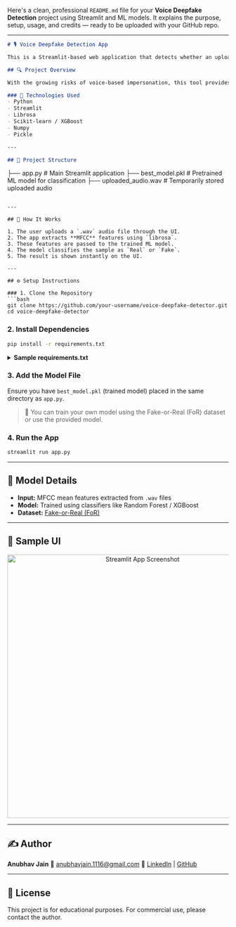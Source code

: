 Here's a clean, professional `README.md` file for your **Voice Deepfake Detection** project using Streamlit and ML models. It explains the purpose, setup, usage, and credits — ready to be uploaded with your GitHub repo.

---

```markdown
# 🎙️ Voice Deepfake Detection App

This is a Streamlit-based web application that detects whether an uploaded audio file is **real** or **fake** (AI-generated/deepfake) using a trained machine learning model.

## 🔍 Project Overview

With the growing risks of voice-based impersonation, this tool provides a simple interface to identify deepfake audio using **MFCC features** and a **pretrained classifier**.

### 🔧 Technologies Used
- Python
- Streamlit
- Librosa
- Scikit-learn / XGBoost
- Numpy
- Pickle

---

## 📂 Project Structure

```

├── app.py                 # Main Streamlit application
├── best\_model.pkl         # Pretrained ML model for classification
├── uploaded\_audio.wav     # Temporarily stored uploaded audio

````

---

## 🚀 How It Works

1. The user uploads a `.wav` audio file through the UI.
2. The app extracts **MFCC** features using `librosa`.
3. These features are passed to the trained ML model.
4. The model classifies the sample as `Real` or `Fake`.
5. The result is shown instantly on the UI.

---

## ⚙️ Setup Instructions

### 1. Clone the Repository
```bash
git clone https://github.com/your-username/voice-deepfake-detector.git
cd voice-deepfake-detector
````

### 2. Install Dependencies

```bash
pip install -r requirements.txt
```

<details>
<summary><strong>Sample requirements.txt</strong></summary>

```text
streamlit
librosa
numpy
scikit-learn
soundfile
```

</details>

### 3. Add the Model File

Ensure you have `best_model.pkl` (trained model) placed in the same directory as `app.py`.

> 🧠 You can train your own model using the Fake-or-Real (FoR) dataset or use the provided model.

### 4. Run the App

```bash
streamlit run app.py
```

---

## 🧪 Model Details

* **Input:** MFCC mean features extracted from `.wav` files
* **Model:** Trained using classifiers like Random Forest / XGBoost
* **Dataset:** [Fake-or-Real (FoR)](https://www.kaggle.com/datasets/avipatel/fake-or-real-voice-dataset)

---

## 📸 Sample UI

<p align="center">
  <img src="screenshots/sample_ui.png" width="600" alt="Streamlit App Screenshot">
</p>

---

## ✍️ Author

**Anubhav Jain**
📧 [anubhavjain.1116@gmail.com](mailto:anubhavjain.1116@gmail.com)
🔗 [LinkedIn](https://www.linkedin.com/in/anubhav-jain1/) | [GitHub](https://github.com/Anubhavjain16)

---

## 📄 License

This project is for educational purposes. For commercial use, please contact the author.


